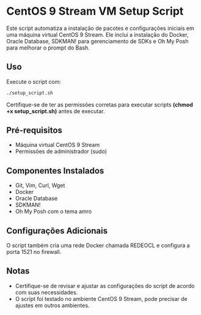 # CentOS 9 Stream VM Setup Script

Este script automatiza a instalação de pacotes e configurações iniciais em uma máquina virtual CentOS 9 Stream. Ele inclui a instalação do Docker, Oracle Database, SDKMAN! para gerenciamento de SDKs e Oh My Posh para melhorar o prompt do Bash.

## Uso

Execute o script com:

```bash
./setup_script.sh
```
Certifique-se de ter as permissões corretas para executar scripts **(chmod +x setup_script.sh)** antes de executar.

## Pré-requisitos
* Máquina virtual CentOS 9 Stream
* Permissões de administrador (sudo)

## Componentes Instalados

* Git, Vim, Curl, Wget
* Docker
* Oracle Database
* SDKMAN!
* Oh My Posh com o tema amro

## Configurações Adicionais

O script também cria uma rede Docker chamada REDEOCL e configura a porta 1521 no firewall.

## Notas

* Certifique-se de revisar e ajustar as configurações do script de acordo com suas necessidades.
* O script foi testado no ambiente CentOS 9 Stream, pode precisar de ajustes em outros ambientes.


